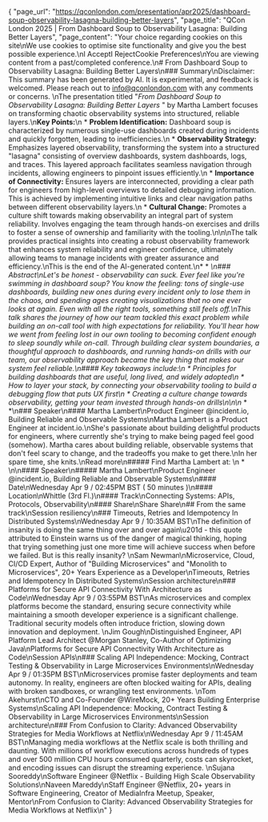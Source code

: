 {
    "page_url": "https://qconlondon.com/presentation/apr2025/dashboard-soup-observability-lasagna-building-better-layers",
    "page_title": "QCon London 2025 | From Dashboard Soup to Observability Lasagna: Building Better Layers",
    "page_content": "Your choice regarding cookies on this site\nWe use cookies to optimise site functionality and give you the best possible experience.\nI AcceptI RejectCookie Preferences\nYou are viewing content from a past/completed conference.\n# From Dashboard Soup to Observability Lasagna: Building Better Layers\n### Summary\nDisclaimer: This summary has been generated by AI. It is experimental, and feedback is welcomed. Please reach out to info@qconlondon.com with any comments or concerns. \nThe presentation titled \"_From Dashboard Soup to Observability Lasagna: Building Better Layers_ \" by Martha Lambert focuses on transforming chaotic observability systems into structured, reliable layers.\n**Key Points:**\n  * **Problem Identification:** Dashboard soup is characterized by numerous single-use dashboards created during incidents and quickly forgotten, leading to inefficiencies.\n  * **Observability Strategy:** Emphasizes layered observability, transforming the system into a structured \"lasagna\" consisting of overview dashboards, system dashboards, logs, and traces. This layered approach facilitates seamless navigation through incidents, allowing engineers to pinpoint issues efficiently.\n  * **Importance of Connectivity:** Ensures layers are interconnected, providing a clear path for engineers from high-level overviews to detailed debugging information. This is achieved by implementing intuitive links and clear navigation paths between different observability layers.\n  * **Cultural Change:** Promotes a culture shift towards making observability an integral part of system reliability. Involves engaging the team through hands-on exercises and drills to foster a sense of ownership and familiarity with the tooling.\n\n\nThe talk provides practical insights into creating a robust observability framework that enhances system reliability and engineer confidence, ultimately allowing teams to manage incidents with greater assurance and efficiency.\nThis is the end of the AI-generated content.\n* * *\n### Abstract\nLet's be honest - observability can suck. Ever feel like you're swimming in dashboard soup? You know the feeling: tons of single-use dashboards, building new ones during every incident only to lose them in the chaos, and spending ages creating visualizations that no one ever looks at again. Even with all the right tools, something still feels off.\nThis talk shares the journey of how our team tackled this exact problem while building an on-call tool with high expectations for reliability. You'll hear how we went from feeling lost in our own tooling to becoming confident enough to sleep soundly while on-call. Through building clear system boundaries, a thoughtful approach to dashboards, and running hands-on drills with our team, our observability approach became the key thing that makes our system feel reliable.\n#### Key takeaways include:\n  * Principles for building dashboards that are useful, long lived, and widely adopted\n  * How to layer your stack, by connecting your observability tooling to build a debugging flow that puts UX first\n  * Creating a culture change towards observability, getting your team invested through hands-on drills\n\n\n* * *\n### Speaker\n#### Martha Lambert\nProduct Engineer @incident.io, Building Reliable and Observable Systems\nMartha Lambert is a Product Engineer at incident.io.\nShe's passionate about building delightful products for engineers, where currently she's trying to make being paged feel good (somehow). Martha cares about building reliable, observable systems that don't feel scary to change, and the tradeoffs you make to get there.\nIn her spare time, she knits.\nRead more\n#####  Find Martha Lambert at: \n  * \n\n#### Speaker\n##### Martha Lambert\nProduct Engineer @incident.io, Building Reliable and Observable Systems\n#### Date\nWednesday Apr 9 / 02:45PM BST ( 50 minutes )\n#### Location\nWhittle (3rd Fl.)\n#### Track\nConnecting Systems: APIs, Protocols, Observability\n#### Share\nShare Share\n## From the same track\nSession resiliency\n### Timeouts, Retries and Idempotency In Distributed Systems\nWednesday Apr 9 / 10:35AM BST\nThe definition of insanity is doing the same thing over and over again\u201d - this quote attributed to Einstein warns us of the danger of magical thinking, hoping that trying something just one more time will achieve success when before we failed. But is this really insanity? \nSam Newman\nMicroservice, Cloud, CI/CD Expert, Author of \"Building Microservices\" and \"Monolith to Microservices\", 20+ Years Experience as a Developer\nTimeouts, Retries and Idempotency In Distributed Systems\nSession architecture\n### Platforms for Secure API Connectivity With Architecture as Code\nWednesday Apr 9 / 03:55PM BST\nAs microservices and complex platforms become the standard, ensuring secure connectivity while maintaining a smooth developer experience is a significant challenge. Traditional security models often introduce friction, slowing down innovation and deployment. \nJim Gough\nDistinguished Engineer, API Platform Lead Architect @Morgan Stanley, Co-Author of Optimizing Java\nPlatforms for Secure API Connectivity With Architecture as Code\nSession APIs\n### Scaling API Independence: Mocking, Contract Testing & Observability in Large Microservices Environments\nWednesday Apr 9 / 01:35PM BST\nMicroservices promise faster deployments and team autonomy. In reality, engineers are often blocked waiting for APIs, dealing with broken sandboxes, or wrangling test environments. \nTom Akehurst\nCTO and Co-Founder @WireMock, 20+ Years Building Enterprise Systems\nScaling API Independence: Mocking, Contract Testing & Observability in Large Microservices Environments\nSession architecture\n### From Confusion to Clarity: Advanced Observability Strategies for Media Workflows at Netflix\nWednesday Apr 9 / 11:45AM BST\nManaging media workflows at the Netflix scale is both thrilling and daunting. With millions of workflow executions across hundreds of types and over 500 million CPU hours consumed quarterly, costs can skyrocket, and encoding issues can disrupt the streaming experience. \nSujana Sooreddy\nSoftware Engineer @Netflix - Building High Scale Observability Solutions\nNaveen Mareddy\nStaff Engineer @Netflix, 20+ years in Software Engineering, Creator of MediaInfra Meetup, Speaker, Mentor\nFrom Confusion to Clarity: Advanced Observability Strategies for Media Workflows at Netflix\n"
}